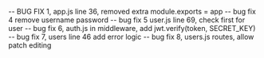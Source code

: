 -- BUG FIX 1, app.js line 36, removed extra module.exports = app
-- bug fix 4 remove username password
-- bug fix 5 user.js line 69, check first for user
--  bug fix 6, auth.js in middleware, add jwt.verify(token, SECRET_KEY)
-- bug fix 7, users line 46 add error logic
-- bug fix 8, users.js routes, allow patch editing
